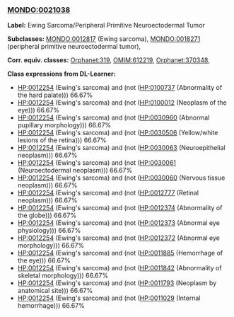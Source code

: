
### [MONDO:0021038](http://purl.obolibrary.org/obo/MONDO_0021038)
**Label:** Ewing Sarcoma/Peripheral Primitive Neuroectodermal Tumor

**Subclasses:** [MONDO:0012817](http://purl.obolibrary.org/obo/MONDO_0012817) (Ewing sarcoma), [MONDO:0018271](http://purl.obolibrary.org/obo/MONDO_0018271) (peripheral primitive neuroectodermal tumor), 

**Corr. equiv. classes:** [Orphanet:319](http://www.orpha.net/ORDO/Orphanet_319), [OMIM:612219](http://purl.obolibrary.org/obo/OMIM_612219), [Orphanet:370348](http://www.orpha.net/ORDO/Orphanet_370348), 

**Class expressions from DL-Learner:**

- [HP:0012254](http://purl.obolibrary.org/obo/HP_0012254) (Ewing's sarcoma) and (not ([HP:0100737](http://purl.obolibrary.org/obo/HP_0100737) (Abnormality of the hard palate))) 66.67%
- [HP:0012254](http://purl.obolibrary.org/obo/HP_0012254) (Ewing's sarcoma) and (not ([HP:0100012](http://purl.obolibrary.org/obo/HP_0100012) (Neoplasm of the eye))) 66.67%
- [HP:0012254](http://purl.obolibrary.org/obo/HP_0012254) (Ewing's sarcoma) and (not ([HP:0030960](http://purl.obolibrary.org/obo/HP_0030960) (Abnormal pupillary morphology))) 66.67%
- [HP:0012254](http://purl.obolibrary.org/obo/HP_0012254) (Ewing's sarcoma) and (not ([HP:0030506](http://purl.obolibrary.org/obo/HP_0030506) (Yellow/white lesions of the retina))) 66.67%
- [HP:0012254](http://purl.obolibrary.org/obo/HP_0012254) (Ewing's sarcoma) and (not ([HP:0030063](http://purl.obolibrary.org/obo/HP_0030063) (Neuroepithelial neoplasm))) 66.67%
- [HP:0012254](http://purl.obolibrary.org/obo/HP_0012254) (Ewing's sarcoma) and (not ([HP:0030061](http://purl.obolibrary.org/obo/HP_0030061) (Neuroectodermal neoplasm))) 66.67%
- [HP:0012254](http://purl.obolibrary.org/obo/HP_0012254) (Ewing's sarcoma) and (not ([HP:0030060](http://purl.obolibrary.org/obo/HP_0030060) (Nervous tissue neoplasm))) 66.67%
- [HP:0012254](http://purl.obolibrary.org/obo/HP_0012254) (Ewing's sarcoma) and (not ([HP:0012777](http://purl.obolibrary.org/obo/HP_0012777) (Retinal neoplasm))) 66.67%
- [HP:0012254](http://purl.obolibrary.org/obo/HP_0012254) (Ewing's sarcoma) and (not ([HP:0012374](http://purl.obolibrary.org/obo/HP_0012374) (Abnormality of the globe))) 66.67%
- [HP:0012254](http://purl.obolibrary.org/obo/HP_0012254) (Ewing's sarcoma) and (not ([HP:0012373](http://purl.obolibrary.org/obo/HP_0012373) (Abnormal eye physiology))) 66.67%
- [HP:0012254](http://purl.obolibrary.org/obo/HP_0012254) (Ewing's sarcoma) and (not ([HP:0012372](http://purl.obolibrary.org/obo/HP_0012372) (Abnormal eye morphology))) 66.67%
- [HP:0012254](http://purl.obolibrary.org/obo/HP_0012254) (Ewing's sarcoma) and (not ([HP:0011885](http://purl.obolibrary.org/obo/HP_0011885) (Hemorrhage of the eye))) 66.67%
- [HP:0012254](http://purl.obolibrary.org/obo/HP_0012254) (Ewing's sarcoma) and (not ([HP:0011842](http://purl.obolibrary.org/obo/HP_0011842) (Abnormality of skeletal morphology))) 66.67%
- [HP:0012254](http://purl.obolibrary.org/obo/HP_0012254) (Ewing's sarcoma) and (not ([HP:0011793](http://purl.obolibrary.org/obo/HP_0011793) (Neoplasm by anatomical site))) 66.67%
- [HP:0012254](http://purl.obolibrary.org/obo/HP_0012254) (Ewing's sarcoma) and (not ([HP:0011029](http://purl.obolibrary.org/obo/HP_0011029) (Internal hemorrhage))) 66.67%


